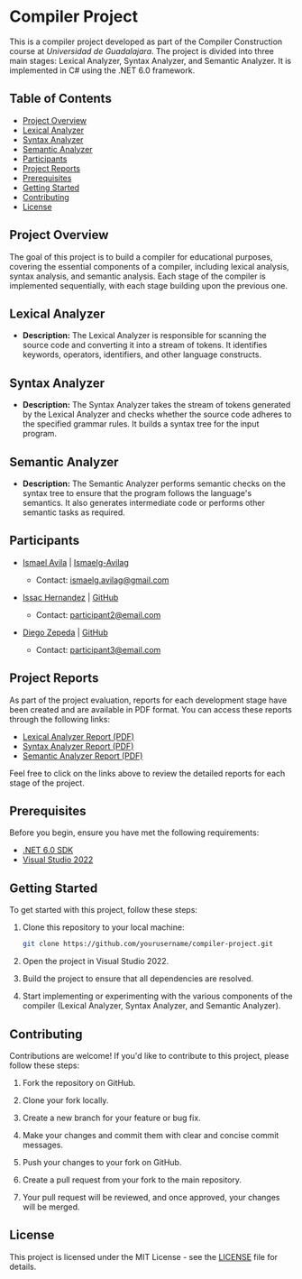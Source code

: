 # Compiler Project

This is a compiler project developed as part of the Compiler Construction course at *Universidad de Guadalajara*. The project is divided into three main stages: Lexical Analyzer, Syntax Analyzer, and Semantic Analyzer. It is implemented in C# using the .NET 6.0 framework.

## Table of Contents

- [Project Overview](#project-overview)
- [Lexical Analyzer](#lexical-analyzer)
- [Syntax Analyzer](#syntax-analyzer)
- [Semantic Analyzer](#semantic-analyzer)
- [Participants](#participants)
- [Project Reports](#project-reports)
- [Prerequisites](#prerequisites)
- [Getting Started](#getting-started)
- [Contributing](#contributing)
- [License](#license)

## Project Overview

The goal of this project is to build a compiler for educational purposes, covering the essential components of a compiler, including lexical analysis, syntax analysis, and semantic analysis. Each stage of the compiler is implemented sequentially, with each stage building upon the previous one.

## Lexical Analyzer

- **Description:** The Lexical Analyzer is responsible for scanning the source code and converting it into a stream of tokens. It identifies keywords, operators, identifiers, and other language constructs.

## Syntax Analyzer

- **Description:** The Syntax Analyzer takes the stream of tokens generated by the Lexical Analyzer and checks whether the source code adheres to the specified grammar rules. It builds a syntax tree for the input program.

## Semantic Analyzer

- **Description:** The Semantic Analyzer performs semantic checks on the syntax tree to ensure that the program follows the language's semantics. It also generates intermediate code or performs other semantic tasks as required.

## Participants

- [Ismael Avila](https://www.linkedin.com/in/ismaelg-avilag) | [Ismaelg-Avilag](https://github.com/ismaelg-avilag)
  - Contact: ismaelg.avilag@gmail.com

- [Issac Hernandez](https://www.linkedin.com/in/participant2linkedin) | [GitHub](https://github.com/isaac080G)
  - Contact: participant2@email.com

- [Diego Zepeda](https://www.linkedin.com/in/participant3linkedin) | [GitHub](https://github.com/diezep)
  - Contact: participant3@email.com


## Project Reports

As part of the project evaluation, reports for each development stage have been created and are available in PDF format. You can access these reports through the following links:

- [Lexical Analyzer Report (PDF)](link_to_lexical_analyzer_report.pdf)
- [Syntax Analyzer Report (PDF)](link_to_syntax_analyzer_report.pdf)
- [Semantic Analyzer Report (PDF)](link_to_semantic_analyzer_report.pdf)

Feel free to click on the links above to review the detailed reports for each stage of the project.

## Prerequisites

Before you begin, ensure you have met the following requirements:

- [.NET 6.0 SDK](https://dotnet.microsoft.com/download/dotnet/6.0)
- [Visual Studio 2022](https://visualstudio.microsoft.com/vs/)

## Getting Started

To get started with this project, follow these steps:

1. Clone this repository to your local machine:

   ```bash
   git clone https://github.com/yourusername/compiler-project.git
   ```

2. Open the project in Visual Studio 2022.

3. Build the project to ensure that all dependencies are resolved.

4. Start implementing or experimenting with the various components of the compiler (Lexical Analyzer, Syntax Analyzer, and Semantic Analyzer).

## Contributing

Contributions are welcome! If you'd like to contribute to this project, please follow these steps:

1. Fork the repository on GitHub.

2. Clone your fork locally.

3. Create a new branch for your feature or bug fix.

4. Make your changes and commit them with clear and concise commit messages.

5. Push your changes to your fork on GitHub.

6. Create a pull request from your fork to the main repository.

7. Your pull request will be reviewed, and once approved, your changes will be merged.

## License

This project is licensed under the MIT License - see the [LICENSE](LICENSE) file for details.
